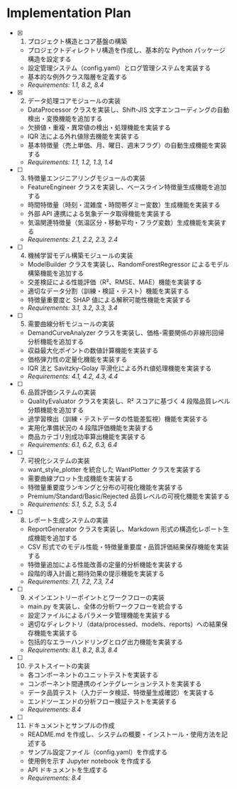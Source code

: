 # Implementation Plan

- [x] 1. プロジェクト構造とコア基盤の構築

  - プロジェクトディレクトリ構造を作成し、基本的な Python パッケージ構造を設定する
  - 設定管理システム（config.yaml）とログ管理システムを実装する
  - 基本的な例外クラス階層を定義する
  - _Requirements: 1.1, 8.2, 8.4_

- [x] 2. データ処理コアモジュールの実装

  - DataProcessor クラスを実装し、Shift-JIS 文字エンコーディングの自動検出・変換機能を追加する
  - 欠損値・重複・異常値の検出・処理機能を実装する
  - IQR 法による外れ値除去機能を実装する
  - 基本特徴量（売上単価、月、曜日、週末フラグ）の自動生成機能を実装する
  - _Requirements: 1.1, 1.2, 1.3, 1.4_

- [ ] 3. 特徴量エンジニアリングモジュールの実装

  - FeatureEngineer クラスを実装し、ベースライン特徴量生成機能を追加する
  - 時間特徴量（時刻・混雑度・時間帯ダミー変数）生成機能を実装する
  - 外部 API 連携による気象データ取得機能を実装する
  - 気温関連特徴量（気温区分・移動平均・フラグ変数）生成機能を実装する
  - _Requirements: 2.1, 2.2, 2.3, 2.4_

- [ ] 4. 機械学習モデル構築モジュールの実装

  - ModelBuilder クラスを実装し、RandomForestRegressor によるモデル構築機能を追加する
  - 交差検証による性能評価（R²、RMSE、MAE）機能を実装する
  - 適切なデータ分割（訓練・検証・テスト）機能を実装する
  - 特徴量重要度と SHAP 値による解釈可能性機能を実装する
  - _Requirements: 3.1, 3.2, 3.3, 3.4_

- [ ] 5. 需要曲線分析モジュールの実装

  - DemandCurveAnalyzer クラスを実装し、価格-需要関係の非線形回帰分析機能を追加する
  - 収益最大化ポイントの数値計算機能を実装する
  - 価格弾力性の定量化機能を実装する
  - IQR 法と Savitzky-Golay 平滑化による外れ値処理機能を実装する
  - _Requirements: 4.1, 4.2, 4.3, 4.4_

- [ ] 6. 品質評価システムの実装

  - QualityEvaluator クラスを実装し、R² スコアに基づく 4 段階品質レベル分類機能を追加する
  - 過学習検出（訓練・テストデータの性能差監視）機能を実装する
  - 実用化準備状況の 4 段階評価機能を実装する
  - 商品カテゴリ別成功率算出機能を実装する
  - _Requirements: 6.1, 6.2, 6.3, 6.4_

- [ ] 7. 可視化システムの実装

  - want_style_plotter を統合した WantPlotter クラスを実装する
  - 需要曲線プロット生成機能を実装する
  - 特徴量重要度ランキングと分布の可視化機能を実装する
  - Premium/Standard/Basic/Rejected 品質レベルの可視化機能を実装する
  - _Requirements: 5.1, 5.2, 5.3, 5.4_

- [ ] 8. レポート生成システムの実装

  - ReportGenerator クラスを実装し、Markdown 形式の構造化レポート生成機能を追加する
  - CSV 形式でのモデル性能・特徴量重要度・品質評価結果保存機能を実装する
  - 特徴量追加による性能改善の定量的分析機能を実装する
  - 段階的導入計画と期待効果の提示機能を実装する
  - _Requirements: 7.1, 7.2, 7.3, 7.4_

- [ ] 9. メインエントリーポイントとワークフローの実装

  - main.py を実装し、全体の分析ワークフローを統合する
  - 設定ファイルによるパラメータ管理機能を実装する
  - 適切なディレクトリ（data/processed、models、reports）への結果保存機能を実装する
  - 包括的なエラーハンドリングとログ出力機能を実装する
  - _Requirements: 8.1, 8.2, 8.3, 8.4_

- [ ] 10. テストスイートの実装

  - 各コンポーネントのユニットテストを実装する
  - コンポーネント間連携のインテグレーションテストを実装する
  - データ品質テスト（入力データ検証、特徴量生成確認）を実装する
  - エンドツーエンドの分析フロー検証テストを実装する
  - _Requirements: 8.4_

- [ ] 11. ドキュメントとサンプルの作成
  - README.md を作成し、システムの概要・インストール・使用方法を記述する
  - サンプル設定ファイル（config.yaml）を作成する
  - 使用例を示す Jupyter notebook を作成する
  - API ドキュメントを生成する
  - _Requirements: 8.4_
